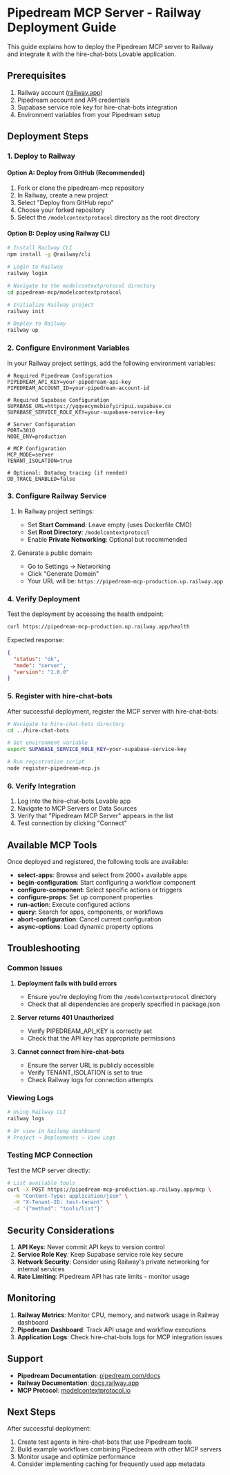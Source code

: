 # Pipedream MCP Server - Railway Deployment Guide

This guide explains how to deploy the Pipedream MCP server to Railway and integrate it with the hire-chat-bots Lovable application.

## Prerequisites

1. Railway account ([railway.app](https://railway.app))
2. Pipedream account and API credentials
3. Supabase service role key for hire-chat-bots integration
4. Environment variables from your Pipedream setup

## Deployment Steps

### 1. Deploy to Railway

#### Option A: Deploy from GitHub (Recommended)

1. Fork or clone the pipedream-mcp repository
2. In Railway, create a new project
3. Select "Deploy from GitHub repo"
4. Choose your forked repository
5. Select the `/modelcontextprotocol` directory as the root directory

#### Option B: Deploy using Railway CLI

```bash
# Install Railway CLI
npm install -g @railway/cli

# Login to Railway
railway login

# Navigate to the modelcontextprotocol directory
cd pipedream-mcp/modelcontextprotocol

# Initialize Railway project
railway init

# Deploy to Railway
railway up
```

### 2. Configure Environment Variables

In your Railway project settings, add the following environment variables:

```env
# Required Pipedream Configuration
PIPEDREAM_API_KEY=your-pipedream-api-key
PIPEDREAM_ACCOUNT_ID=your-pipedream-account-id

# Required Supabase Configuration
SUPABASE_URL=https://yqqvecymsbiofyiripui.supabase.co
SUPABASE_SERVICE_ROLE_KEY=your-supabase-service-key

# Server Configuration
PORT=3010
NODE_ENV=production

# MCP Configuration
MCP_MODE=server
TENANT_ISOLATION=true

# Optional: Datadog tracing (if needed)
DD_TRACE_ENABLED=false
```

### 3. Configure Railway Service

1. In Railway project settings:
   - Set **Start Command**: Leave empty (uses Dockerfile CMD)
   - Set **Root Directory**: `/modelcontextprotocol`
   - Enable **Private Networking**: Optional but recommended

2. Generate a public domain:
   - Go to Settings → Networking
   - Click "Generate Domain"
   - Your URL will be: `https://pipedream-mcp-production.up.railway.app`

### 4. Verify Deployment

Test the deployment by accessing the health endpoint:

```bash
curl https://pipedream-mcp-production.up.railway.app/health
```

Expected response:
```json
{
  "status": "ok",
  "mode": "server",
  "version": "1.0.0"
}
```

### 5. Register with hire-chat-bots

After successful deployment, register the MCP server with hire-chat-bots:

```bash
# Navigate to hire-chat-bots directory
cd ../hire-chat-bots

# Set environment variable
export SUPABASE_SERVICE_ROLE_KEY=your-supabase-service-key

# Run registration script
node register-pipedream-mcp.js
```

### 6. Verify Integration

1. Log into the hire-chat-bots Lovable app
2. Navigate to MCP Servers or Data Sources
3. Verify that "Pipedream MCP Server" appears in the list
4. Test connection by clicking "Connect"

## Available MCP Tools

Once deployed and registered, the following tools are available:

- **select-apps**: Browse and select from 2000+ available apps
- **begin-configuration**: Start configuring a workflow component
- **configure-component**: Select specific actions or triggers
- **configure-props**: Set up component properties
- **run-action**: Execute configured actions
- **query**: Search for apps, components, or workflows
- **abort-configuration**: Cancel current configuration
- **async-options**: Load dynamic property options

## Troubleshooting

### Common Issues

1. **Deployment fails with build errors**
   - Ensure you're deploying from the `/modelcontextprotocol` directory
   - Check that all dependencies are properly specified in package.json

2. **Server returns 401 Unauthorized**
   - Verify PIPEDREAM_API_KEY is correctly set
   - Check that the API key has appropriate permissions

3. **Cannot connect from hire-chat-bots**
   - Ensure the server URL is publicly accessible
   - Verify TENANT_ISOLATION is set to true
   - Check Railway logs for connection attempts

### Viewing Logs

```bash
# Using Railway CLI
railway logs

# Or view in Railway dashboard
# Project → Deployments → View Logs
```

### Testing MCP Connection

Test the MCP server directly:

```bash
# List available tools
curl -X POST https://pipedream-mcp-production.up.railway.app/mcp \
  -H "Content-Type: application/json" \
  -H "X-Tenant-ID: test-tenant" \
  -d '{"method": "tools/list"}'
```

## Security Considerations

1. **API Keys**: Never commit API keys to version control
2. **Service Role Key**: Keep Supabase service role key secure
3. **Network Security**: Consider using Railway's private networking for internal services
4. **Rate Limiting**: Pipedream API has rate limits - monitor usage

## Monitoring

1. **Railway Metrics**: Monitor CPU, memory, and network usage in Railway dashboard
2. **Pipedream Dashboard**: Track API usage and workflow executions
3. **Application Logs**: Check hire-chat-bots logs for MCP integration issues

## Support

- **Pipedream Documentation**: [pipedream.com/docs](https://pipedream.com/docs)
- **Railway Documentation**: [docs.railway.app](https://docs.railway.app)
- **MCP Protocol**: [modelcontextprotocol.io](https://modelcontextprotocol.io)

## Next Steps

After successful deployment:

1. Create test agents in hire-chat-bots that use Pipedream tools
2. Build example workflows combining Pipedream with other MCP servers
3. Monitor usage and optimize performance
4. Consider implementing caching for frequently used app metadata